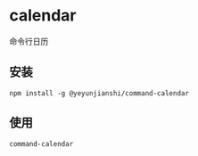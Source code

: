 # calendar
命令行日历

## 安装
``` 
npm install -g @yeyunjianshi/command-calendar
```

## 使用
```
command-calendar
```
